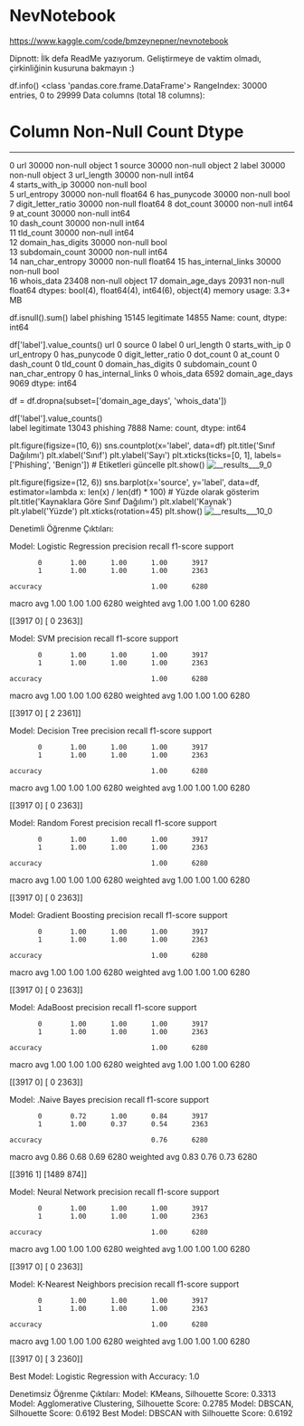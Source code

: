 # NevNotebook
https://www.kaggle.com/code/bmzeynepner/nevnotebook

Dipnott: İlk defa ReadMe yazıyorum. Geliştirmeye de vaktim olmadı, çirkinliğinin kusuruna bakmayın :)

df.info()
<class 'pandas.core.frame.DataFrame'>
RangeIndex: 30000 entries, 0 to 29999
Data columns (total 18 columns):
 #   Column              Non-Null Count  Dtype  
---  ------              --------------  -----  
 0   url                 30000 non-null  object 
 1   source              30000 non-null  object 
 2   label               30000 non-null  object 
 3   url_length          30000 non-null  int64  
 4   starts_with_ip      30000 non-null  bool   
 5   url_entropy         30000 non-null  float64
 6   has_punycode        30000 non-null  bool   
 7   digit_letter_ratio  30000 non-null  float64
 8   dot_count           30000 non-null  int64  
 9   at_count            30000 non-null  int64  
 10  dash_count          30000 non-null  int64  
 11  tld_count           30000 non-null  int64  
 12  domain_has_digits   30000 non-null  bool   
 13  subdomain_count     30000 non-null  int64  
 14  nan_char_entropy    30000 non-null  float64
 15  has_internal_links  30000 non-null  bool   
 16  whois_data          23408 non-null  object 
 17  domain_age_days     20931 non-null  float64
dtypes: bool(4), float64(4), int64(6), object(4)
memory usage: 3.3+ MB


df.isnull().sum()
label
phishing      15145
legitimate    14855
Name: count, dtype: int64


df['label'].value_counts() 
url                      0
source                   0
label                    0
url_length               0
starts_with_ip           0
url_entropy              0
has_punycode             0
digit_letter_ratio       0
dot_count                0
at_count                 0
dash_count               0
tld_count                0
domain_has_digits        0
subdomain_count          0
nan_char_entropy         0
has_internal_links       0
whois_data            6592
domain_age_days       9069
dtype: int64


df = df.dropna(subset=['domain_age_days', 'whois_data'])


df['label'].value_counts()  
label
legitimate    13043
phishing       7888
Name: count, dtype: int64


plt.figure(figsize=(10, 6))
sns.countplot(x='label', data=df)
plt.title('Sınıf Dağılımı')
plt.xlabel('Sınıf')
plt.ylabel('Sayı')
plt.xticks(ticks=[0, 1], labels=['Phishing', 'Benign'])  # Etiketleri güncelle
plt.show()
![__results___9_0](https://github.com/user-attachments/assets/dcf2b3c6-910e-4e0e-aeb5-0831e32fdc2c)


plt.figure(figsize=(12, 6))
sns.barplot(x='source', y='label', data=df, estimator=lambda x: len(x) / len(df) * 100)  # Yüzde olarak gösterim
plt.title('Kaynaklara Göre Sınıf Dağılımı')
plt.xlabel('Kaynak')
plt.ylabel('Yüzde')
plt.xticks(rotation=45)
plt.show()
![__results___10_0](https://github.com/user-attachments/assets/16f33927-f14e-43bd-8ec6-d4b2fdcf36c1)


Denetimli Öğrenme Çıktıları:

Model: Logistic Regression
              precision    recall  f1-score   support

           0       1.00      1.00      1.00      3917
           1       1.00      1.00      1.00      2363

    accuracy                           1.00      6280
   macro avg       1.00      1.00      1.00      6280
weighted avg       1.00      1.00      1.00      6280

[[3917    0]
 [   0 2363]]

 Model: SVM
              precision    recall  f1-score   support

           0       1.00      1.00      1.00      3917
           1       1.00      1.00      1.00      2363

    accuracy                           1.00      6280
   macro avg       1.00      1.00      1.00      6280
weighted avg       1.00      1.00      1.00      6280

[[3917    0]
 [   2 2361]]

 Model: Decision Tree
              precision    recall  f1-score   support

           0       1.00      1.00      1.00      3917
           1       1.00      1.00      1.00      2363

    accuracy                           1.00      6280
   macro avg       1.00      1.00      1.00      6280
weighted avg       1.00      1.00      1.00      6280

[[3917    0]
 [   0 2363]]

 Model: Random Forest
              precision    recall  f1-score   support

           0       1.00      1.00      1.00      3917
           1       1.00      1.00      1.00      2363

    accuracy                           1.00      6280
   macro avg       1.00      1.00      1.00      6280
weighted avg       1.00      1.00      1.00      6280

[[3917    0]
 [   0 2363]]

Model: Gradient Boosting
              precision    recall  f1-score   support

           0       1.00      1.00      1.00      3917
           1       1.00      1.00      1.00      2363

    accuracy                           1.00      6280
   macro avg       1.00      1.00      1.00      6280
weighted avg       1.00      1.00      1.00      6280

[[3917    0]
 [   0 2363]]

 Model: AdaBoost
              precision    recall  f1-score   support

           0       1.00      1.00      1.00      3917
           1       1.00      1.00      1.00      2363

    accuracy                           1.00      6280
   macro avg       1.00      1.00      1.00      6280
weighted avg       1.00      1.00      1.00      6280

[[3917    0]
 [   0 2363]]

 Model: .Naive Bayes
              precision    recall  f1-score   support

           0       0.72      1.00      0.84      3917
           1       1.00      0.37      0.54      2363

    accuracy                           0.76      6280
   macro avg       0.86      0.68      0.69      6280
weighted avg       0.83      0.76      0.73      6280

[[3916    1]
 [1489  874]]

 Model: Neural Network
              precision    recall  f1-score   support

           0       1.00      1.00      1.00      3917
           1       1.00      1.00      1.00      2363

    accuracy                           1.00      6280
   macro avg       1.00      1.00      1.00      6280
weighted avg       1.00      1.00      1.00      6280

[[3917    0]
 [   0 2363]]

 Model: K-Nearest Neighbors
              precision    recall  f1-score   support

           0       1.00      1.00      1.00      3917
           1       1.00      1.00      1.00      2363

    accuracy                           1.00      6280
   macro avg       1.00      1.00      1.00      6280
weighted avg       1.00      1.00      1.00      6280

[[3917    0]
 [   3 2360]]

 Best Model: Logistic Regression with Accuracy: 1.0



Denetimsiz Öğrenme Çıktıları:
Model: KMeans, Silhouette Score: 0.3313
Model: Agglomerative Clustering, Silhouette Score: 0.2785
Model: DBSCAN, Silhouette Score: 0.6192
Best Model: DBSCAN with Silhouette Score: 0.6192

